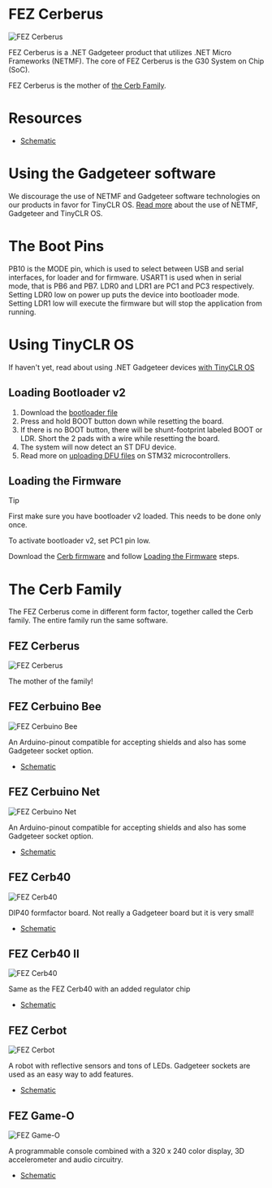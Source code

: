 # FEZ Cerberus

![FEZ Cerberus](images/fez_cerberus.jpg)

FEZ Cerberus is a .NET Gadgeteer product that utilizes .NET Micro Frameworks (NETMF). The core of FEZ Cerberus is the G30 System on Chip (SoC).

FEZ Cerberus is the mother of [the Cerb Family]().

# Resources
* [Schematic](http://files.ghielectronics.com/downloads/Schematics/FEZ/FEZ%20Cerberus%20Schematic.pdf)

# Using the Gadgeteer software
We discourage the use of NETMF and Gadgeteer software technologies on our products in favor for TinyCLR OS. [Read more](intro.md) about the use of NETMF, Gadgeteer and TinyCLR OS.

# The Boot Pins
PB10 is the MODE pin, which is used to select between USB and serial interfaces, for loader and for firmware. USART1 is used when in serial mode, that is PB6 and PB7.
LDR0 and LDR1 are PC1 and PC3 respectively. Setting LDR0 low on power up puts the device into bootloader mode. Setting LDR1 low will execute the firmware but will stop the application from running.

# Using TinyCLR OS
If haven't yet, read about using .NET Gadgeteer devices [with TinyCLR OS](intro.md#with-tinyclr-os)

## Loading Bootloader v2
1. Download the [bootloader file](../../../software/tinyclr/loaders/ghi_bootloader.md#cerb)
2. Press and hold BOOT button down while resetting the board. 
3. If there is no BOOT button, there will be shunt-footprint labeled BOOT or LDR. Short the 2 pads with a wire while resetting the board.
4. The system will now detect an ST DFU device.
5. Read more on [uploading DFU files](../../../software/tinyclr/loaders/stm32_bootloader.md#uploading-dfu-files) on STM32 microcontrollers.

## Loading the Firmware

> [!Tip]
> First make sure you have bootloader v2 loaded. This needs to be done only once.

To activate bootloader v2, set PC1 pin low.

Download the [Cerb firmware](../../../software/tinyclr/downloads.md#cerb) and follow [Loading the Firmware](../../../software/tinyclr/loaders/ghi_bootloader.md#loading-the-firmware) steps.

# The Cerb Family
The FEZ Cerberus come in different form factor, together called the Cerb family. The entire family run the same software.

## FEZ Cerberus
![FEZ Cerberus](images/fez_cerberus.jpg) 

The mother of the family!

## FEZ Cerbuino Bee
![FEZ Cerbuino Bee](images/fez_cerbuino_bee.jpg) 

An Arduino-pinout compatible for accepting shields and also has some Gadgeteer socket option.

* [Schematic](http://files.ghielectronics.com/downloads/Schematics/FEZ/FEZ%20Cerbuino%20Bee%20Schematic%20.pdf)

## FEZ Cerbuino Net
![FEZ Cerbuino Net](images/fez_cerbuino_net.jpg)

An Arduino-pinout compatible for accepting shields and also has some Gadgeteer socket option.

* [Schematic](http://files.ghielectronics.com/downloads/Schematics/FEZ/FEZ%20Cerbuino%20Net%20Schematic.pdf)

## FEZ Cerb40
![FEZ Cerb40](images/fez_cerb40.jpg)

DIP40 formfactor board. Not really a Gadgeteer board but it is very small!

* [Schematic](http://files.ghielectronics.com/downloads/Schematics/FEZ/FEZ%20Cerb40%20Schematic.pdf)

## FEZ Cerb40 II
![FEZ Cerb40](images/fez_cerb40_II.jpg)

Same as the FEZ Cerb40 with an added regulator chip

* [Schematic](http://files.ghielectronics.com/downloads/Schematics/FEZ/FEZ%20Cerb40%20II0%20Schematic.pdf)

## FEZ Cerbot
![FEZ Cerbot](images/fez_cerbot.jpg)

A robot with reflective sensors and tons of LEDs. Gadgeteer sockets are used as an easy way to add features.

* [Schematic](http://files.ghielectronics.com/downloads/Schematics/FEZ/FEZ%20Cerbot%20Schematic.pdf)

## FEZ Game-O
![FEZ Game-O](images/fez_gameo.jpg)

A programmable console combined with a 320 x 240 color display, 3D accelerometer and audio circuitry.

* [Schematic](http://files.ghielectronics.com/downloads/Schematics/FEZ/FEZ%20GameO%20Schematic.pdf)
